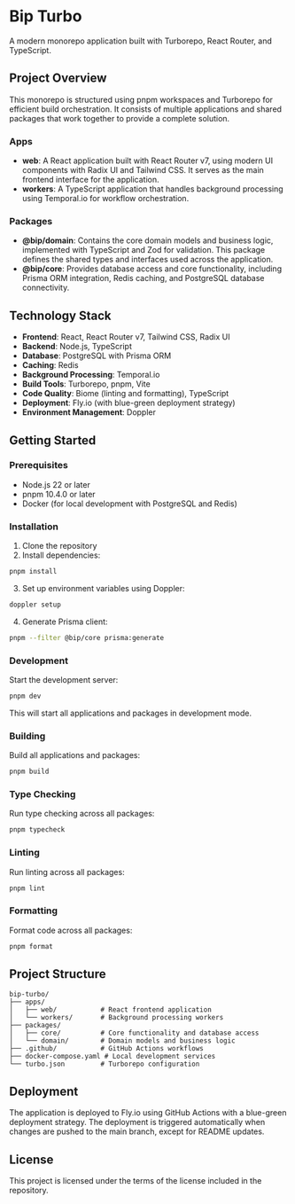 # Bip Turbo

A modern monorepo application built with Turborepo, React Router, and TypeScript.

## Project Overview

This monorepo is structured using pnpm workspaces and Turborepo for efficient build orchestration. It consists of multiple applications and shared packages that work together to provide a complete solution.

### Apps

- **web**: A React application built with React Router v7, using modern UI components with Radix UI and Tailwind CSS. It serves as the main frontend interface for the application.
- **workers**: A TypeScript application that handles background processing using Temporal.io for workflow orchestration.

### Packages

- **@bip/domain**: Contains the core domain models and business logic, implemented with TypeScript and Zod for validation. This package defines the shared types and interfaces used across the application.
- **@bip/core**: Provides database access and core functionality, including Prisma ORM integration, Redis caching, and PostgreSQL database connectivity.

## Technology Stack

- **Frontend**: React, React Router v7, Tailwind CSS, Radix UI
- **Backend**: Node.js, TypeScript
- **Database**: PostgreSQL with Prisma ORM
- **Caching**: Redis
- **Background Processing**: Temporal.io
- **Build Tools**: Turborepo, pnpm, Vite
- **Code Quality**: Biome (linting and formatting), TypeScript
- **Deployment**: Fly.io (with blue-green deployment strategy)
- **Environment Management**: Doppler

## Getting Started

### Prerequisites

- Node.js 22 or later
- pnpm 10.4.0 or later
- Docker (for local development with PostgreSQL and Redis)

### Installation

1. Clone the repository
2. Install dependencies:

```sh
pnpm install
```

3. Set up environment variables using Doppler:

```sh
doppler setup
```

4. Generate Prisma client:

```sh
pnpm --filter @bip/core prisma:generate
```

### Development

Start the development server:

```sh
pnpm dev
```

This will start all applications and packages in development mode.

### Building

Build all applications and packages:

```sh
pnpm build
```

### Type Checking

Run type checking across all packages:

```sh
pnpm typecheck
```

### Linting

Run linting across all packages:

```sh
pnpm lint
```

### Formatting

Format code across all packages:

```sh
pnpm format
```

## Project Structure

```
bip-turbo/
├── apps/
│   ├── web/           # React frontend application
│   └── workers/       # Background processing workers
├── packages/
│   ├── core/          # Core functionality and database access
│   └── domain/        # Domain models and business logic
├── .github/           # GitHub Actions workflows
├── docker-compose.yaml # Local development services
└── turbo.json         # Turborepo configuration
```

## Deployment

The application is deployed to Fly.io using GitHub Actions with a blue-green deployment strategy. The deployment is triggered automatically when changes are pushed to the main branch, except for README updates.

## License

This project is licensed under the terms of the license included in the repository.
